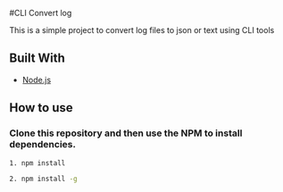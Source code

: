 #CLI Convert log

This is a simple project to convert log files to json or text using CLI tools

## Built With
* [Node.js](https://nodejs.org/en/)

## How to use
### Clone this repository and then use the NPM to install dependencies.

```bash
1. npm install
```

```bash
2. npm install -g
```
